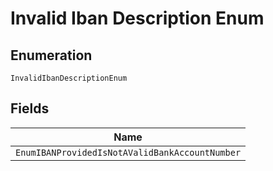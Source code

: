 
# Invalid Iban Description Enum

## Enumeration

`InvalidIbanDescriptionEnum`

## Fields

| Name |
|  --- |
| `EnumIBANProvidedIsNotAValidBankAccountNumber` |

